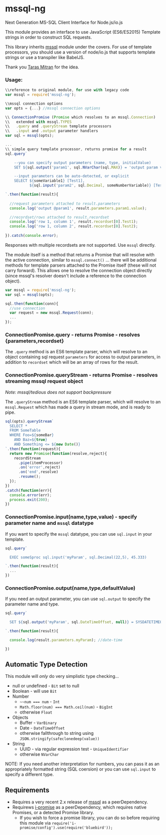# mssql-ng

Next Generation MS-SQL Client Interface for Node.js/io.js

This module provides an interface to use JavaScript (ES6/ES2015) Template strings in order to construct SQL requests. 

This library inherits [mssql](https://www.npmjs.com/package/mssql)  module under the covers.  For use of template processors, you should use a version of node/io.js that supports template strings or use a transpiler like BabelJS.

Thank you [Taras Mitran](http://ivc.com/blog/better-sql-strings-in-node-js/) for the idea.


### Usage:

```js
\\reference to original module, for use with legacy code
var mssql = require('mssql-ng');

\\mssql connection options
var opts = {...} //mssql connection options

\\ ConnectionPromise (Promise which resolves to an mssql.Connection)
\\   extended with mssql.TYPES
\\   .query and .queryStream template processors
\\   .input and .output parameter handlers
var sql = mssql(opts);

...
\\ simple query template processor, returns promise for a result
sql.query`

    --you can specify output parameters (name, type, initialValue) 
    SET ${sql.output('param1', sql.NVarChar(sql.MAX)} = 'output param value'

    --input parameters can be auto-detected, or explicit
    SELECT ${someVariable1} [Test1],
           ${sql.input('param2', sql.Decimal, someNumberVariable)} [Test2]

`.then(function(result){
  
  //request parameters attached to result.parameters
  console.log('output @param1', result.parameters.param1.value);

  //recordset/rows attached to result.recordset
  console.log('row 1, column 1', result.recordset[0].Test1); 
  console.log('row 1, column 2', result.recordset[0].Test2);
 
}).catch(console.error);
```


Responses with multiple recordsets are not supported.  Use `mssql` directly.

The module itself is a method that returns a Promise that will resolve with the active connection, similar to `mssql.connect()` ... there will be additional methods for template parsers attached to the Promise itself (these will not carry forward).  This allows one to resolve the connection object directly (since mssql's resolver doesn't include a reference to the connection object).

```js
var mssql = require('mssql-ng');
var sql = mssql(opts);

sql.then(function(conn){
  //use connection
  var request = new mssql.Request(conn);
  ...
});
```


### ConnectionPromise.query - returns Promise - resolves {parameters,recordset}

The `.query` method is an ES6 template parser, which will resolve to an object containing sql request `parameters` for access to output parameters, in addition to `recordset` which will be an array of rows for the result.


### ConnectionPromise.queryStream - returns Promise - resolves streaming mssql request object

*Note: mssql/tedious does not support backpressure*

The `.queryStream` method is an ES6 template parser, which will resolve to an `mssql.Request` which has made a query in stream mode, and is ready to pipe. 

```js
sql(opts).queryStream`
  SELECT *
  FROM SomeTable
  WHERE Foo=${someBar}
    AND Baz=${true}
    AND Something <= ${new Date()}
`.then(function(request){
  return new Promise(function(resolve,reject){
    recordStream
      .pipe(itemProcessor)
      .on('error',reject)
      .on('end',resolve)
      .resume();
  });
})
.catch(function(err){
  console.error(err);
  process.exit(200);
})
```

### ConnectionPromise.input(name,type,value) - specify parameter name and `mssql` datatype

If you want to specify the `mssql` datatype, you can use `sql.input` in your template.

```js
sql.query`

  EXEC someSproc sql.input('myParam', sql.Decimal(22,5), 45.333)

`.then(function(result){
  ...
})
```

### ConnectionPromise.output(name,type,defaultValue)

If you need an output parameter, you can use `sql.output` to specify the parameter name and type.

```js
sql.query`

  SET ${sql.output('myParam', sql.DateTimeOffset, null)} = SYSDATETIMEOFFSET()

`.then(function(result){

  console.log(result.parameters.myParam); //date-time

})
```


## Automatic Type Detection

This module will *only* do very simplistic type checking...

* null or undefined - `Bit` set to null
* Boolean - will use `Bit`
* Number
  * `~~num === num` - `Int`
  * `Math.floor(num) === Math.ceil(num)` - `BigInt`
  * otherwise `Float`
* Objects
  * Buffer - `VarBinary`
  * Date - `DateTimeOffset`
  * otherwise fallthrough to string using `JSON.stringify(safeclonedeep(value))`
* String
  * UUID - via regular expression test - `UniqueIdentifier`
  * otherwise `NVarChar`

NOTE: If you need another interpretation for numbers, you can pass it as an appropriately formatted string (SQL coersion) or you can use `sql.input` to specify a different type.


## Requirements

* Requires a very recent 2.x release of [mssql](https://www.npmjs.com/package/mssql) as a peerDependency.
* Requirews [i-promise](https://www.npmjs.com/package/i-promise) as a peerDependency, which requires native Promises, or a detected Promise library.
  * If you wish to force a promise library, you can do so before requiring this module via `require('i-promise/config').use(require('bluebird'));`



